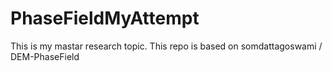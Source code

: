 # PhaseFieldMyAttempt
This is my mastar research topic. This repo is based on somdattagoswami / DEM-PhaseField
